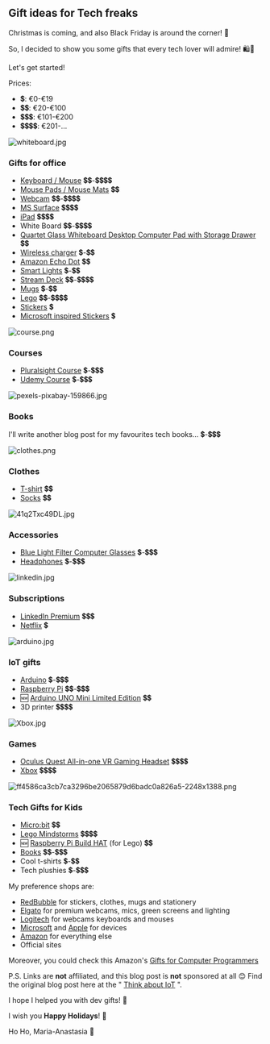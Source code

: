 ## Gift ideas for Tech freaks

Christmas is coming, and also Black Friday is around the corner! 🎄

So, I decided to show you some gifts that every tech lover will admire! 🛍️🎁

Let's get started!

Prices:
- 💲: €0-€19
- 💲💲: €20-€100
- 💲💲💲: €101-€200
- 💲💲💲💲: €201-...


![whiteboard.jpg](https://cdn.hashnode.com/res/hashnode/image/upload/v1638175810727/It7FimcQ7.jpeg)

### Gifts for office
-  [Keyboard / Mouse](https://www.logitech.com/) 💲💲-💲💲💲💲
- [Mouse Pads / Mouse Mats](https://www.redbubble.com/shop/all-mouse-pads) 💲💲
-  [Webcam](https://www.logitech.com/el-gr/products/webcams/c920s-pro-hd-webcam.960-001252.html) 💲💲-💲💲💲💲
-  [MS Surface](https://www.microsoft.com/en-us/store/b/pc?icid=CNavDevicesPC) 💲💲💲💲
-  [iPad](https://www.apple.com/ipad/) 💲💲💲💲
- White Board 💲💲-💲💲💲💲
-  [Quartet Glass Whiteboard Desktop Computer Pad with Storage Drawer](https://www.quartet.com/p/dry-erase-boards/desktop-glass-boards/desktop-glass-whiteboard-computer-pads/)  💲💲
-  [Wireless charger](https://www.amazon.de/s?k=wireless+charger) 💲-💲💲
-  [Amazon Echo Dot](https://www.amazon.de/s?k=amazon+echo+dot) 💲💲
-  [Smart Lights](https://xiaomi-mi.com/smart-lighting/) 💲-💲💲
-  [Stream Deck](https://www.elgato.com/) 💲💲-💲💲💲💲
-  [Mugs](https://www.redbubble.com/shop/?iaCode=u-mugs&query=tech) 💲-💲💲
-  [Lego](https://www.lego.com/) 💲💲-💲💲💲💲
-  [Stickers](https://www.redbubble.com/shop/stickers) 💲
-  [Microsoft inspired Stickers](https://pimpyourowndevice.com/) 💲


![course.png](https://cdn.hashnode.com/res/hashnode/image/upload/v1638176080390/QKZgNgThY.png)

### Courses
-  [Pluralsight Course](https://www.pluralsight.com/) 💲-💲💲💲
-  [Udemy Course](https://www.udemy.com/) 💲-💲💲💲


![pexels-pixabay-159866.jpg](https://cdn.hashnode.com/res/hashnode/image/upload/v1638176218891/WqHgo7RCy.jpeg)

### Books
I'll write another blog post for my favourites tech books... 💲-💲💲💲


![clothes.png](https://cdn.hashnode.com/res/hashnode/image/upload/v1638176416285/GsU5iT9Bg.png)

### Clothes
-  [T-shirt](https://www.redbubble.com/g/t-shirts) 💲💲
-  [Socks](https://www.redbubble.com/shop/?iaCode=u-socks&query=tech&ref=search_box) 💲💲


![41q2Txc49DL.jpg](https://cdn.hashnode.com/res/hashnode/image/upload/v1638177064316/wplsoYqa-.jpeg)

### Accessories
-  [Blue Light Filter Computer Glasses](https://www.amazon.com/s?k=Blue+Light+Filter+Computer+Glasses&ref=nb_sb_noss_2) 💲-💲💲💲
-  [Headphones](https://www.amazon.com/s?k=headphones&ref=nb_sb_noss_2) 💲-💲💲💲


![linkedin.jpg](https://cdn.hashnode.com/res/hashnode/image/upload/v1638176841728/xGVkho9X-8.jpeg)

### Subscriptions
-  [LinkedIn Premium](https://linkedin.com/) 💲💲💲
-  [Netflix](https://www.netflix.com/) 💲


![arduino.jpg](https://cdn.hashnode.com/res/hashnode/image/upload/v1638176659501/NJNV_-9GX.jpeg)

### IoT gifts
-  [Arduino](https://store.arduino.cc/collections/) 💲-💲💲💲
-  [Raspberry Pi](https://www.raspberrypi.com/products/) 💲💲-💲💲💲
- 🆕 [Arduino UNO Mini Limited Edition](https://store.arduino.cc/products/uno-mini-le?utm_source=website&utm_medium=lp&utm_campaign=uno-mini-le) 💲💲
- 3D printer 💲💲💲💲

![Xbox.jpg](https://cdn.hashnode.com/res/hashnode/image/upload/v1638175723197/DiKPbbMmt.jpeg)

### Games
-  [Oculus Quest All-in-one VR Gaming Headset](https://www.oculus.com/quest-2/) 💲💲💲💲
-  [Xbox](https://www.xbox.com/) 💲💲💲💲


![ff4586ca3cb7ca3296be2065879d6badc0a826a5-2248x1388.png](https://cdn.hashnode.com/res/hashnode/image/upload/v1638176712844/FIbowr5sM.png)

### Tech Gifts for Kids
-  [Micro:bit](https://microbit.org/buy/) 💲💲
-  [Lego Mindstorms](https://www.lego.com/en-gb/themes/mindstorms) 💲💲💲💲
- 🆕 [Raspberry Pi Build HAT](https://www.sparkfun.com/products/18705)  (for Lego) 💲💲 
-  [Books](https://www.amazon.com/s?k=tech+books+for+kids&ref=nb_sb_noss_2) 💲💲-💲💲💲
- Cool t-shirts 💲-💲💲
- Tech plushies 💲-💲💲💲

My preference shops are:
-  [RedBubble](https://www.redbubble.com/) for stickers, clothes, mugs and stationery
-  [Elgato](https://www.elgato.com/) for premium webcams, mics, green screens and lighting
-  [Logitech](https://www.logitech.com/) for webcams keyboards and mouses
-  [Microsoft](https://www.microsoft.com/en-us/store/)  and  [Apple](https://www.apple.com/)  for devices
-  [Amazon](https://www.amazon.com/) for everything else
- Official sites

Moreover, you could check this Amazon's [Gifts for Computer Programmers](https://www.amazon.com/Gifts-Computer-Programmers/s?k=Gifts+for+Computer+Programmers)
 

P.S. Links are **not** affiliated, and this blog post is **not** sponsored at all 😊
Find the original blog post here at the " [Think about IoT](https://www.thinkaboutiot.com/index.php/2021/11/25/gift-ideas-for-developers/) ".


I hope I helped you with dev gifts! 🎁

I wish you **Happy Holidays**! 🎅


Ho Ηο,
Maria-Anastasia 🎀